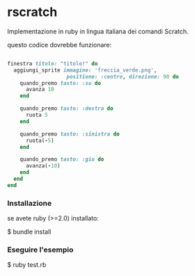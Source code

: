 rscratch
========

Implementazione in ruby in lingua italiana dei comandi Scratch.

questo codice dovrebbe funzionare:

```ruby

finestra titolo: "titolo!" do
  aggiungi_sprite immagine: 'freccia_verde.png', 
  	               positione: :centro, direzione: 90 do
    quando_premo tasto: :su do
      avanza 10
    end

    quando_premo tasto: :destra do
      ruota 5
    end

    quando_premo tasto: :sinistra do
      ruota(-5)
    end

    quando_premo tasto: :giu do
      avanza(-10)
    end
  end
end
```


### Installazione
se avete ruby (>=2.0) installato:

$ bundle install

### Eseguire l'esempio
$ ruby test.rb
